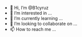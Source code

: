 - 👋 Hi, I’m @B1cyruz
- 👀 I’m interested in ...
- 🌱 I’m currently learning ...
- 💞️ I’m looking to collaborate on ...
- 📫 How to reach me ...

<!---
B1cyruz/B1cyruz is a ✨ special ✨ repository because its `README.md` (this file) appears on your GitHub profile.
You can click the Preview link to take a look at your changes.
--->

